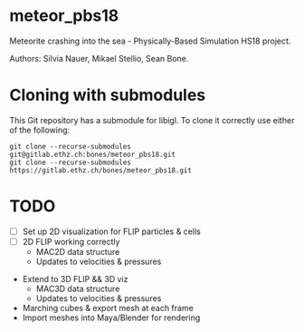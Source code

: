 # meteor_pbs18

Meteorite crashing into the sea - Physically-Based Simulation HS18 project.

Authors: Silvia Nauer, Mikael Stellio, Sean Bone.

# Cloning with submodules
This Git repository has a submodule for libigl. To clone it correctly use either of the following:

    git clone --recurse-submodules git@gitlab.ethz.ch:bones/meteor_pbs18.git
    git clone --recurse-submodules https://gitlab.ethz.ch/bones/meteor_pbs18.git

# TODO
 - [ ] Set up 2D visualization for FLIP particles & cells
 - [ ] 2D FLIP working correctly
   - MAC2D data structure
   - Updates to velocities & pressures
 - Extend to 3D FLIP && 3D viz
   - MAC3D data structure
   - Updates to velocities & pressures
 - Marching cubes & export mesh at each frame
 - Import meshes into Maya/Blender for rendering